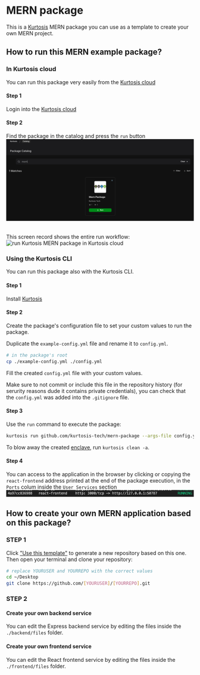 # MERN package

This is a [Kurtosis](https://github.com/kurtosis-tech/kurtosis/) MERN package you can use as a template to create your own MERN project.

## How to run this MERN example package?

### In Kurtosis cloud

You can run this package very easily from the [Kurtosis cloud](https://cloud.kurtosis.com/)

#### Step 1

Login into the [Kurtosis cloud](https://cloud.kurtosis.com/)

#### Step 2

Find the package in the catalog and press the `run` button
<br />
<img alt="frontend address example" src="./readme-files/mern-in-catalog.png" />
<br />
<br />

This screen record shows the entire run workflow:
<img alt="run Kurtosis MERN package in Kurtosis cloud" src="./readme-files/mern-package-run.gif" />

### Using the Kurtosis CLI

You can run this package also with the Kurtosis CLI.

#### Step 1

Install [Kurtosis][install-kurtosis]

#### Step 2

Create the package's configuration file to set your custom values to run the package.

Duplicate the `example-config.yml` file and rename it to `config.yml`.

```bash
# in the package's root
cp ./example-config.yml ./config.yml
```

Fill the created `config.yml` file with your custom values.

Make sure to not commit or include this file in the repository history (for serurity reasons dude it contains private credentials), you can check that the `config.yml` was added into the `.gitignore` file.

#### Step 3

Use the `run` command to execute the package:

```bash
kurtosis run github.com/kurtosis-tech/mern-package --args-file config.yml
```

To blow away the created [enclave][enclaves-reference], run `kurtosis clean -a`.

#### Step 4

You can access to the application in the browser by clicking or copying the `react-frontend` address printed at the end of the package execution, in the `Ports` colum inside the `User Services` section
<br />
<img alt="frontend address example" src="./readme-files/frontend-address.png" />

## How to create your own MERN application based on this package?

### STEP 1

Click ["Use this template"](https://github.com/kurtosis-tech/mern-package/generate) to generate a new repository based on this one.
Then open your terminal and clone your repository:

```bash
# replace YOURUSER and YOURREPO with the correct values
cd ~/Desktop
git clone https://github.com/[YOURUSER]/[YOURREPO].git
```

### STEP 2

#### Create your own backend service

You can edit the Express backend service by editing the files inside the `./backend/files` folder.

#### Create your own frontend service

You can edit the React frontend service by editing the files inside the `./frontend/files` folder.

<!-------------------------------- LINKS ------------------------------->
[install-kurtosis]: https://docs.kurtosis.com/install
[enclaves-reference]: https://docs.kurtosis.com/concepts-reference/enclaves

